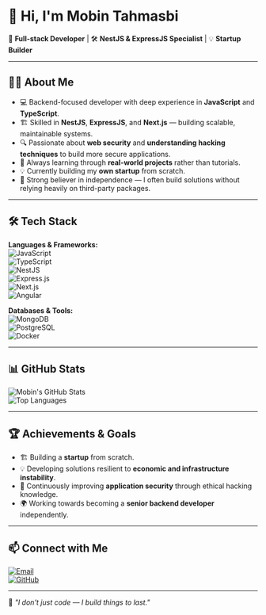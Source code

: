 # 👋 Hi, I'm Mobin Tahmasbi  

🚀 **Full-stack Developer** | 🛠 **NestJS & ExpressJS Specialist** | 💡 **Startup Builder**

---

## 🧑‍💻 About Me  
- 💻 Backend-focused developer with deep experience in **JavaScript** and **TypeScript**.  
- 🏗 Skilled in **NestJS**, **ExpressJS**, and **Next.js** — building scalable, maintainable systems.  
- 🔍 Passionate about **web security** and **understanding hacking techniques** to build more secure applications.  
- 🌱 Always learning through **real-world projects** rather than tutorials.  
- 💡 Currently building my **own startup** from scratch.  
- 🧠 Strong believer in independence — I often build solutions without relying heavily on third-party packages.  

---

## 🛠 Tech Stack  

**Languages & Frameworks:**  
![JavaScript](https://img.shields.io/badge/JavaScript-F7E018?style=for-the-badge&logo=javascript&logoColor=000)  
![TypeScript](https://img.shields.io/badge/TypeScript-3178C6?style=for-the-badge&logo=typescript&logoColor=fff)  
![NestJS](https://img.shields.io/badge/NestJS-E0234E?style=for-the-badge&logo=nestjs&logoColor=fff)  
![Express.js](https://img.shields.io/badge/Express.js-000000?style=for-the-badge&logo=express&logoColor=fff)  
![Next.js](https://img.shields.io/badge/Next.js-000?style=for-the-badge&logo=next.js&logoColor=fff)  
![Angular](https://img.shields.io/badge/Angular-DD0031?style=for-the-badge&logo=angular&logoColor=fff)  

**Databases & Tools:**  
![MongoDB](https://img.shields.io/badge/MongoDB-4EA94B?style=for-the-badge&logo=mongodb&logoColor=fff)  
![PostgreSQL](https://img.shields.io/badge/PostgreSQL-336791?style=for-the-badge&logo=postgresql&logoColor=fff)  
![Docker](https://img.shields.io/badge/Docker-2496ED?style=for-the-badge&logo=docker&logoColor=fff)  

---

## 📊 GitHub Stats  

![Mobin's GitHub Stats](https://github-readme-stats.vercel.app/api?username=yourusername&show_icons=true&theme=radical)  
![Top Languages](https://github-readme-stats.vercel.app/api/top-langs/?username=yourusername&layout=compact&theme=radical)  

---

## 🏆 Achievements & Goals  
- 🏗 Building a **startup** from scratch.  
- 💡 Developing solutions resilient to **economic and infrastructure instability**.  
- 🔐 Continuously improving **application security** through ethical hacking knowledge.  
- 🌍 Working towards becoming a **senior backend developer** independently.  

---
<!--
## 📌 Featured Repositories  
[![ReadMe Card](https://github-readme-stats.vercel.app/api/pin/?username=yourusername&repo=repo1&theme=radical)](https://github.com/yourusername/repo1)  
[![ReadMe Card](https://github-readme-stats.vercel.app/api/pin/?username=yourusername&repo=repo2&theme=radical)](https://github.com/yourusername/repo2)  

--- -->

## 📫 Connect with Me  
[![Email](https://img.shields.io/badge/Email-Contact_Me-D14836?style=for-the-badge&logo=gmail&logoColor=fff)](mailto:mobintahmasbi13801202@gmail.com)    
[![GitHub](https://img.shields.io/badge/GitHub-Follow_Me-181717?style=for-the-badge&logo=github&logoColor=fff)](https://github.com/mobintahmasbi)  

---

💬 *"I don't just code — I build things to last."*

